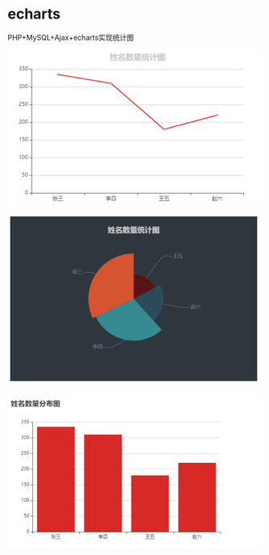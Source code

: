 # echarts
PHP+MySQL+Ajax+echarts实现统计图

![image](https://github.com/renxiaosheng21/echarts/blob/master/%E6%8A%98%E7%BA%BF%E5%9B%BE.png)

![image](https://github.com/renxiaosheng21/echarts/blob/master/%E9%A5%BC%E7%8A%B6%E5%9B%BE.png)

![image](https://github.com/renxiaosheng21/echarts/blob/master/%E6%9F%B1%E5%BD%A2%E5%9B%BE.png)
